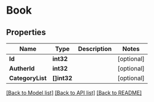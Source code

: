 # Book

## Properties

Name | Type | Description | Notes
------------ | ------------- | ------------- | -------------
**Id** | **int32** |  | [optional] 
**AutherId** | **int32** |  | [optional] 
**CategoryList** | **[]int32** |  | [optional] 

[[Back to Model list]](../README.md#documentation-for-models) [[Back to API list]](../README.md#documentation-for-api-endpoints) [[Back to README]](../README.md)


